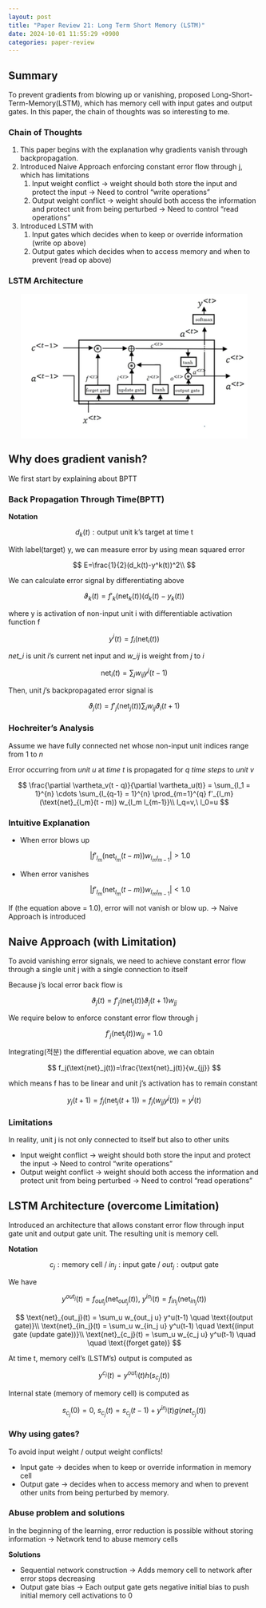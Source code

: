 ```yaml
---
layout: post
title: "Paper Review 21: Long Term Short Memory (LSTM)"
date: 2024-10-01 11:55:29 +0900
categories: paper-review
---
```



## Summary

To prevent gradients from blowing up or vanishing, proposed Long-Short-Term-Memory(LSTM), which has memory cell with input gates and output gates.
In this paper, the chain of thoughts was so interesting to me.

### Chain of Thoughts

1. This paper begins with the explanation why gradients vanish through backpropagation. 
2. Introduced Naive Approach enforcing constant error flow through j, which has limitations
    1. Input weight conflict → weight should both store the input and protect the input → Need to control “write operations”
    2. Output weight conflict → weight should both access the information and protect unit from being perturbed → Need to control “read operations”
3. Introduced LSTM with 
    1. Input gates which decides when to keep or override information (write op above)
    2. Output gates which decides when to access memory and when to prevent (read op above)

### LSTM Architecture

<img src="/public/img/lstm.png" style="display: block; margin: auto;" width="90%" />

## Why does gradient vanish?

We first start by explaining about BPTT

### **Back Propagation Through Time(BPTT)**

**Notation**

$$
d_k(t):\text{output unit k's target at time t}
$$

With label(target) y, we can measure error by using mean squared error

$$
E=\frac{1}{2}(d_k(t)-y^k(t))^2\\
$$

We can calculate error signal by differentiating above

$$
\vartheta_k(t) = f'_k(\text{net}_k(t)) (d_k(t) - y_k(t))
$$

where y is activation of non-input unit i with differentiable activation function f

$$
y^i(t) = f_i(\text{net}_i(t))
$$

*net_i* is unit *i*’s current net input and *w_ij* is weight from *j* to *i*

$$
\text{net}_i(t) = \sum_j w_{ij} y^j(t-1)
$$

Then, unit *j*’s backpropagated error signal is

$$
\vartheta_j(t) = f'_j(\text{net}_j(t)) \sum_i w_{ij} \vartheta_i(t+1)
$$

### Hochreiter’s Analysis

Assume we have fully connected net whose non-input unit indices range from 1 to *n*

Error occurring from *unit u* at *time t* is propagated for *q time steps* to *unit v*

$$
\frac{\partial \vartheta_v(t - q)}{\partial \vartheta_u(t)} = \sum_{l_1 = 1}^{n} \cdots \sum_{l_{q-1} = 1}^{n} \prod_{m=1}^{q} f'_{l_m}(\text{net}_{l_m}(t - m)) w_{l_m l_{m-1}}\\
l_q=v,\ l_0=u
$$

### Intuitive Explanation

- When error blows up
    
    $$
    | f'_{l_m}(\text{net}_{l_m}(t - m)) w_{l_m l_{m-1}} | > 1.0
    $$
    
- When error vanishes
    
    $$
    | f'_{l_m}(\text{net}_{l_m}(t - m)) w_{l_m l_{m-1}} | < 1.0
    $$
    

If (the equation above = 1.0), error will not vanish or blow up. → Naive Approach is introduced

## Naive Approach (with Limitation)

To avoid vanishing error signals, we need to achieve constant error flow through a single unit j with a single connection to itself

Because j’s local error back flow is

$$
\vartheta_j(t) = f'_j(\text{net}_j(t)) \vartheta_j(t+1) w_{jj}
$$

We require below to enforce constant error flow through j

$$
f'_j(\text{net}_j(t))w_{jj}=1.0
$$

Integrating(적분) the differential equation above, we can obtain

$$
f_j(\text{net}_j(t))=\frac{\text{net}_j(t)}{w_{jj}}
$$

which means f has to be linear and unit j’s activation has to remain constant

$$
y_j(t+1)=f_j(\text{net}_j(t+1))=f_j(w_{jj}y^j(t))=y^j(t)
$$

### Limitations

In reality, unit j is not only connected to itself but also to other units

- Input weight conflict → weight should both store the input and protect the input → Need to control “write operations”
- Output weight conflict → weight should both access the information and protect unit from being perturbed → Need to control “read operations”

## LSTM Architecture (overcome Limitation)

Introduced an architecture that allows constant error flow through input gate unit and output gate unit. The resulting unit is memory cell.

**Notation**

$$
c_j:\text{memory cell}\ /\ in_j:\text{input gate}\ /\ out_j:\text{output gate}
$$

We have

$$
y^{out_j}(t) = f_{out_j}(\text{net}_{out_j}(t)), \ y^{in_j}(t) = f_{in_j}(\text{net}_{in_j}(t))
$$

$$
\text{net}_{out_j}(t) = \sum_u w_{out_j u} y^u(t-1) \quad \text{(output gate)}\\
\text{net}_{in_j}(t) = \sum_u w_{in_j u} y^u(t-1) \quad \text{(input gate (update gate))}\\
\text{net}_{c_j}(t) = \sum_u w_{c_j u} y^u(t-1) \quad \quad \text{(forget gate)}
$$

At time t, memory cell’s (LSTM’s) output is computed as

$$
y^{c_j}(t)=y^{out_j}(t)h(s_{c_j}(t))
$$

Internal state (memory of memory cell) is computed as

$$
s_{c_j}(0)=0, \ s_{c_j}(t)=s_{c_j}(t-1)+y^{in_j}(t)g(net_{c_j}(t))
$$

### Why using gates?

To avoid input weight / output weight conflicts!

- Input gate → decides when to keep or override information in memory cell
- Output gate → decides when to access memory and when to prevent other units from being perturbed by memory.

### Abuse problem and solutions

In the beginning of the learning, error reduction is possible without storing information 
→ Network tend to abuse memory cells

**Solutions**

- Sequential network construction → Adds memory cell to network after error stops decreasing
- Output gate bias → Each output gate gets negative initial bias to push initial memory cell activations to 0
